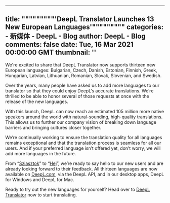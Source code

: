 
---
title: """""""""'DeepL Translator Launches 13 New European Languages'"""""""""
categories: 
    - 新媒体
    - DeepL - Blog
author: DeepL - Blog
comments: false
date: Tue, 16 Mar 2021 00:00:00 GMT
thumbnail: ''
---

<div>   
<p>We're excited to share that DeepL Translator now supports thirteen new European languages: Bulgarian, Czech, Danish, Estonian, Finnish, Greek, Hungarian, Latvian, Lithuanian, Romanian, Slovak, Slovenian, and Swedish.</p>     <p>Over the years, many people have asked us to add more languages to our translator so that they could enjoy DeepL’s accurate translations. We’re thrilled to be able to honor several of those requests at once with the release of the new languages.</p>     <p>With this launch, DeepL can now reach an estimated 105 million more native speakers around the world with natural-sounding, high-quality translations. This allows us to further our company vision of breaking down language barriers and bringing cultures closer together.</p>     <p>We’re continually working to ensure the translation quality for all languages remains exceptional and that the translation process is seamless for all our users. And if your preferred language isn’t offered yet, don’t worry, we will add more languages in the future.</p>     <p>From “<a href="https://www.deepl.com/translator#hu/en/Sziasztok"><span lang="hu">Sziasztok</span></a>” to “<a href="https://www.deepl.com/translator#sv/en/Hej"><span lang="sv">Hej</span></a>”, we’re ready to say hello to our new users and are already looking forward to their feedback. All thirteen languages are now available on <a href="https://www.deepl.com/translator">DeepL.com</a>, via the DeepL API, and in our desktop apps, DeepL for Windows and DeepL for Mac.</p>     <p>Ready to try out the new languages for yourself? Head over to <a href="https://www.deepl.com/translator">DeepL Translator</a> now to start translating.</p>  
</div>
            